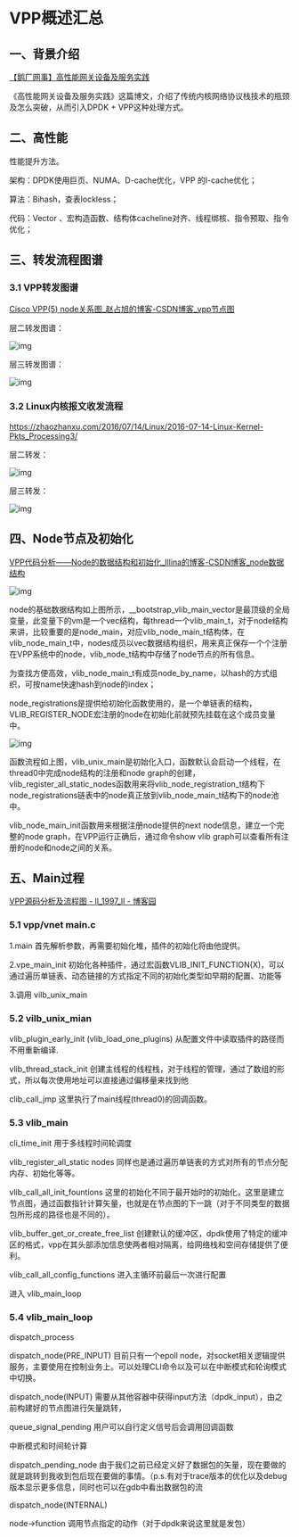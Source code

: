 # VPP概述汇总

## 一、**背景介绍**

[【鹅厂网事】高性能网关设备及服务实践](http://www.360doc.com/content/18/0428/20/53742993_749517107.shtml)

《高性能网关设备及服务实践》这篇博文，介绍了传统内核网络协议栈技术的瓶颈及怎么突破，从而引入DPDK + VPP这种处理方式。

## 二、**高性能**

性能提升方法。

架构：DPDK使用巨页、NUMA、D-cache优化，VPP 的I-cache优化；

算法：Bihash，查表lockless；

代码：Vector 、宏构造函数、结构体cacheline对齐、线程绑核、指令预取、指令优化；

## 三、**转发流程图谱**

### **3.1 VPP转发图谱**

[Cisco VPP(5) node关系图_赵占旭的博客-CSDN博客_vpp节点图](https://blog.csdn.net/icebluechao/article/details/51208811)



层二转发图谱：

![img](https://img-blog.csdn.net/20160421143217220?watermark/2/text/aHR0cDovL2Jsb2cuY3Nkbi5uZXQv/font/5a6L5L2T/fontsize/400/fill/I0JBQkFCMA==/dissolve/70/gravity/Center)

层三转发图谱：

![img](https://img-blog.csdn.net/20160421143239421?watermark/2/text/aHR0cDovL2Jsb2cuY3Nkbi5uZXQv/font/5a6L5L2T/fontsize/400/fill/I0JBQkFCMA==/dissolve/70/gravity/Center)

### **3.2 Linux内核报文收发流程**

https://zhaozhanxu.com/2016/07/14/Linux/2016-07-14-Linux-Kernel-Pkts_Processing3/

层二转发：

![img](https://img-blog.csdnimg.cn/img_convert/12ff60cbc9645cf112bbc140beadf02a.png)

层三转发：

![img](https://img-blog.csdnimg.cn/img_convert/1f5b93a60fe5a5179d2c2e1e7c9467d9.png)

## 四、**Node节点及初始化**

[VPP代码分析——Node的数据结构和初始化_Illina的博客-CSDN博客_node数据结构](https://blog.csdn.net/Illina/article/details/82224918)

![img](https://img-blog.csdn.net/20180830172426815?watermark/2/text/aHR0cHM6Ly9ibG9nLmNzZG4ubmV0L0lsbGluYQ==/font/5a6L5L2T/fontsize/400/fill/I0JBQkFCMA==/dissolve/70)

node的基础数据结构如上图所示，__bootstrap_vlib_main_vector是最顶级的全局变量，此变量下的vm是一个vec结构，每thread一个vlib_main_t，对于node结构来讲，比较重要的是node_main，对应vlib_node_main_t结构体，在vlib_node_main_t中，nodes成员以vec数据结构组织，用来真正保存一个个注册在VPP系统中的node，vlib_node_t结构中存储了node节点的所有信息。

为查找方便高效，vlib_node_main_t有成员node_by_name，以hash的方式组织，可按name快速hash到node的index；

node_registrations是提供给初始化函数使用的，是一个单链表的结构，VLIB_REGISTER_NODE宏注册的node在初始化前就预先挂载在这个成员变量中。

![img](https://img-blog.csdnimg.cn/img_convert/a03f42635f22f4310284a7d6b1cf8dc4.png)

函数流程如上图，vlib_unix_main是初始化入口，函数默认会启动一个线程，在thread0中完成node结构的注册和node graph的创建，vlib_register_all_static_nodes函数用来将vlib_node_registration_t结构下node_registrations链表中的node真正放到vlib_node_main_t结构下的node池中。

vlib_node_main_init函数用来根据注册node提供的next node信息，建立一个完整的node graph，在VPP运行正确后，通过命令show vlib graph可以查看所有注册的node和node之间的关系。

## 五、**Main过程**

[VPP源码分析及流程图 - ll_1997_ll - 博客园](https://www.cnblogs.com/lulu1997/p/10511749.html)

### **5.1** **vpp/vnet main.c**

1.main 首先解析参数，再需要初始化堆，插件的初始化将由他提供。

2.vpe_main_init 初始化各种插件，通过宏函数VLIB_INIT_FUNCTION(X)，可以通过遍历单链表、动态链接的方式指定不同的初始化类型如早期的配置、功能等

3.调用 vilb_unix_main

### **5.2** **vilb_unix_mian**

vlib_plugin_early_init (vlib_load_one_plugins) 从配置文件中读取插件的路径而不用重新编译.

vlib_thread_stack_init 创建主线程的线程栈，对于线程的管理，通过了数组的形式，所以每次使用地址可以直接通过偏移量来找到他

clib_call_jmp 这里执行了main线程(thread0)的回调函数。

### **5.3** **vlib_main**

cli_time_init 用于多线程时间轮调度

vlib_register_all_static nodes 同样也是通过遍历单链表的方式对所有的节点分配内存、初始化等等。

vlib_call_all_init_fountions 这里的初始化不同于最开始时的初始化，这里是建立节点图，通过函数指针计算矢量，也就是在节点图的下一跳（对于不同类型的数据包所形成的路径也是不同的）。

vlib_buffer_get_or_create_free_list 创建默认的缓冲区，dpdk使用了特定的缓冲区的格式，vpp在其头部添加信息使两者相对隔离，给网络栈和空间存储提供了便利。

vlib_call_all_config_functions 进入主循环前最后一次进行配置

进入 vlib_main_loop

### **5.4** **vlib_main_loop**

dispatch_process

dispatch_node(PRE_INPUT) 目前只有一个epoll node，对socket相关逻辑提供服务，主要使用在控制业务上。可以处理CLI命令以及可以在中断模式和轮询模式中切换。

dispatch_node(INPUT) 需要从其他容器中获得input方法（dpdk_input），由之前构建好的节点图进行矢量跳转，

queue_signal_pending 用户可以自行定义信号后会调用回调函数

中断模式和时间轮计算

dispatch_pending_node 由于我们之前已经定义好了数据包的矢量，现在要做的就是跳转到我收到包后现在要做的事情。（p.s.有对于trace版本的优化以及debug版本显示更多信息，同时也可以在gdb中看出数据包的流

dispatch_node(INTERNAL)

node->function 调用节点指定的动作（对于dpdk来说这里就是发包）